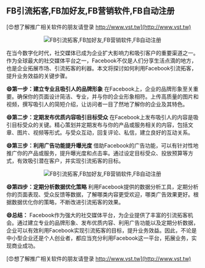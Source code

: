 ## **FB引流拓客,FB加好友,FB营销软件,FB自动注册**

[😍想了解推广相关软件的朋友请登录 http://www.vst.tw](http://www.vst.tw)

 <center><img src="https://vst.tw/MP4/tuiguang/png/3.png" alt="FB引流拓客,FB加好友,FB营销软件,FB自动注册"></center>

在当今数字化时代，社交媒体已成为企业扩大影响力和吸引客户的重要渠道之一。作为全球最大的社交媒体平台之一，Facebook不仅是人们分享生活点滴的地方，也是企业拓展市场、引流拓客的利器。本文将探讨如何利用Facebook引流拓客，提升业务效益的关键步骤。

**😄第一步：建立专业且吸引人的品牌形象**
在Facebook上，企业的品牌形象至关重要。确保你的页面设计简洁、专业，并与你的企业形象相符。上传高质量的图片和视频，撰写吸引人的简短介绍，让访问者一目了然地了解你的企业及其特色。

**😄第二步：定期发布优质内容吸引目标受众**
在Facebook上发布吸引人的内容是吸引目标受众的关键。精心策划并定期发布与你的产品或服务相关的内容，包括文章、图片、视频等形式。与受众互动，回复评论、私信，建立良好的互动关系。

**😄第三步：利用广告功能提升曝光度**
借助Facebook的广告功能，可以有针对性地推广你的产品或服务，提升曝光度和点击率。通过设定目标受众、投放预算等方式，有效吸引潜在客户，并实现引流拓客的目标。

 <center><img src="https://vst.tw/MP4/tuiguang/png/6.png" alt="FB引流拓客,FB加好友,FB营销软件,FB自动注册"></center>

**😄第四步：定期分析数据优化策略**
利用Facebook提供的数据分析工具，定期分析你的页面表现、受众反馈等数据，了解哪类内容更受欢迎，哪类广告效果更好。根据数据优化你的策略，不断改进引流拓客的效果。

**😄总结：**
Facebook作为强大的社交媒体平台，为企业提供了丰富的引流拓客机会。通过建立专业的品牌形象、发布优质内容、利用广告功能以及定期分析数据，企业可以有效利用Facebook实现引流拓客的目标，提升业务效益。因此，不论是中小型企业还是个人创业者，都应当充分利用Facebook这一平台，拓展业务，实现商业成功。

[😍想了解推广相关软件的朋友请登录 http://www.vst.tw](http://www.vst.tw)



